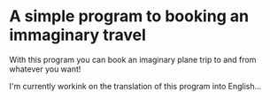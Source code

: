 # A simple program to booking an immaginary travel

With this program you can book an imaginary plane trip to and from whatever you want!

I'm currently workink on the translation of this program into English...
